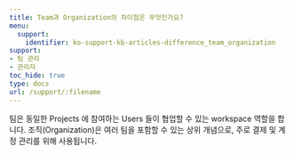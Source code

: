 ```yaml
---
title: Team과 Organization의 차이점은 무엇인가요?
menu:
  support:
    identifier: ko-support-kb-articles-difference_team_organization
support:
- 팀 관리
- 관리자
toc_hide: true
type: docs
url: /support/:filename
---
```


팀은 동일한 Projects 에 참여하는 Users 들이 협업할 수 있는 workspace 역할을 합니다. 조직(Organization)은 여러 팀을 포함할 수 있는 상위 개념으로, 주로 결제 및 계정 관리를 위해 사용됩니다.